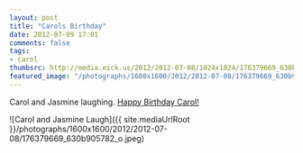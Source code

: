 ```yaml
---
layout: post
title: "Carols Birthday"
date: 2012-07-09 17:01
comments: false
tags: 
- carol
thumbsrc: http://media.eick.us/2012/2012-07-08/1024x1024/176379669_630b905782_o.jpeg
featured_image: "/photographs/1600x1600/2012/2012-07-08/176379669_630b905782_o.jpeg"
---
```

Carol and Jasmine laughing.  [Happy Birthday Carol!](/blog/2006/12/04/carol-anne-eick-july-9-1955-november-27-2006/)

![Carol and Jasmine Laugh]({{ site.mediaUrlRoot }}/photographs/1600x1600/2012/2012-07-08/176379669_630b905782_o.jpeg)

